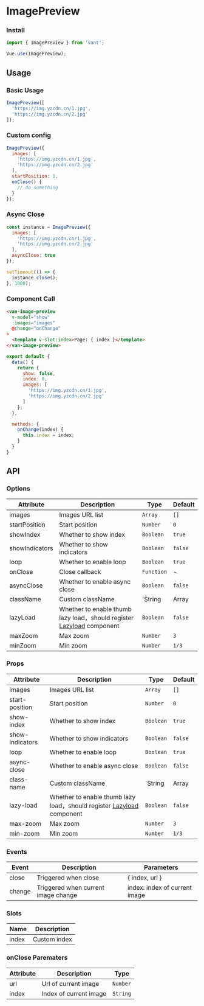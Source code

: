 # ImagePreview

### Install

```js
import { ImagePreview } from 'vant';

Vue.use(ImagePreview);
```

## Usage

### Basic Usage

```javascript
ImagePreview([
  'https://img.yzcdn.cn/1.jpg',
  'https://img.yzcdn.cn/2.jpg'
]);
```

### Custom config

```javascript
ImagePreview({
  images: [
    'https://img.yzcdn.cn/1.jpg',
    'https://img.yzcdn.cn/2.jpg'
  ],
  startPosition: 1,
  onClose() {
    // do something
  }
});
```

### Async Close

```javascript
const instance = ImagePreview({
  images: [
    'https://img.yzcdn.cn/1.jpg',
    'https://img.yzcdn.cn/2.jpg'
  ],
  asyncClose: true
});

setTimeout(() => {
  instance.close();
}, 1000);
```

### Component Call

```html
<van-image-preview
  v-model="show"
  :images="images"
  @change="onChange"
>
  <template v-slot:index>Page: { index }</template>
</van-image-preview>
```

```js
export default {
  data() {
    return {
      show: false,
      index: 0,
      images: [
        'https://img.yzcdn.cn/1.jpg',
        'https://img.yzcdn.cn/2.jpg'
      ]
    };
  },

  methods: {
    onChange(index) {
      this.index = index;
    }
  }
}
```

## API

### Options

| Attribute | Description | Type | Default |
|------|------|------|------|
| images | Images URL list | `Array` | `[]` |
| startPosition | Start position | `Number` | `0` |
| showIndex | Whether to show index | `Boolean` | `true` |
| showIndicators | Whether to show indicators | `Boolean` | `false` |
| loop | Whether to enable loop | `Boolean` | `true` |
| onClose | Close callback | `Function` | - |
| asyncClose | Whether to enable async close | `Boolean` | `false` |
| className | Custom className | `String | Array | Object` | - |
| lazyLoad | Whether to enable thumb lazy load，should register [Lazyload](#/en-US/lazyload) component | `Boolean` | `false` |
| maxZoom | Max zoom | `Number` | `3` |
| minZoom | Min zoom | `Number` | `1/3` |

### Props

| Attribute | Description | Type | Default |
|------|------|------|------|
| images | Images URL list | `Array` | `[]` |
| start-position | Start position | `Number` | `0` |
| show-index | Whether to show index | `Boolean` | `true` |
| show-indicators | Whether to show indicators | `Boolean` | `false` |
| loop | Whether to enable loop | `Boolean` | `true` |
| async-close | Whether to enable async close | `Boolean` | `false` |
| class-name | Custom className | `String | Array | Object` | - |
| lazy-load | Whether to enable thumb lazy load，should register [Lazyload](#/en-US/lazyload) component | `Boolean` | `false` |
| max-zoom | Max zoom | `Number` | `3` |
| min-zoom | Min zoom | `Number` | `1/3` |

### Events

| Event | Description | Parameters |
|------|------|------|
| close | Triggered when close | { index, url } |
| change | Triggered when current image change | index: index of current image |

### Slots

| Name | Description |
|------|------|
| index | Custom index |

### onClose Parematers

| Attribute | Description | Type |
|------|------|------|
| url | Url of current image | `Number` |
| index | Index of current image | `String` |
